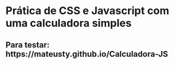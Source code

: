 <h1> Prática de CSS e Javascript com uma calculadora simples </h1>


<h2> Para testar: https://mateusty.github.io/Calculadora-JS </h2>

